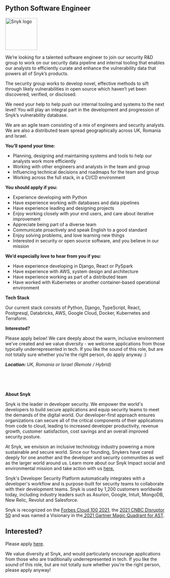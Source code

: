 Python Software Engineer
---

<img src="https://res.cloudinary.com/snyk/image/upload/v1537345894/press-kit/brand/logo-black.png" width="100" alt="Snyk logo" />

<p><span style="font-weight: 400;">We’re looking for a talented software engineer to join our security R&amp;D group to work on our security data pipeline and internal tooling that enables our analysts to efficiently curate and enhance the vulnerability data that powers all of Snyk’s products.&nbsp;</span></p>
<p><span style="font-weight: 400;">The security group works to develop novel, effective methods to sift through likely vulnerabilities in open source which haven’t yet been discovered, verified, or disclosed.&nbsp;</span></p>
<p><span style="font-weight: 400;">We need your help to help push our internal tooling and systems to the next level! You will play an integral part in the development and progression of Snyk’s vulnerability database.</span></p>
<p><span style="font-weight: 400;">We are an agile team consisting of a mix of engineers and security analysts. We are also a distributed team spread geographically across UK, Romania and Israel.</span></p>
<p><strong>You’ll spend your time:</strong></p>
<ul>
<li style="font-weight: 400;"><span style="font-weight: 400;">Planning, designing and maintaining systems and tools to help our analysts work more efficiently</span></li>
<li style="font-weight: 400;"><span style="font-weight: 400;">Working with other engineers and analysts in the team and group</span></li>
<li style="font-weight: 400;"><span style="font-weight: 400;">Influencing technical decisions and roadmaps for the team and group</span></li>
<li style="font-weight: 400;"><span style="font-weight: 400;">Working across the full stack, in a CI/CD environment</span></li>
</ul>
<p><strong>You should apply if you:</strong></p>
<ul>
<li style="font-weight: 400;"><span style="font-weight: 400;">Experience developing with Python</span></li>
<li style="font-weight: 400;"><span style="font-weight: 400;">Have experience working with databases and data pipelines</span></li>
<li style="font-weight: 400;"><span style="font-weight: 400;">Have experience leading and designing projects</span></li>
<li style="font-weight: 400;"><span style="font-weight: 400;">Enjoy working closely with your end users, and care about iterative improvement</span></li>
<li style="font-weight: 400;"><span style="font-weight: 400;">Appreciate being part of a diverse team</span></li>
<li style="font-weight: 400;"><span style="font-weight: 400;">Communicate proactively and speak English to a good standard</span></li>
<li style="font-weight: 400;"><span style="font-weight: 400;">Enjoy solving problems, and love learning new things</span></li>
<li style="font-weight: 400;"><span style="font-weight: 400;">Interested in security or open source software, and you believe in our mission</span></li>
</ul>
<p><strong>We’d especially love to hear from you if you:</strong></p>
<ul>
<li style="font-weight: 400;"><span style="font-weight: 400;">Have experience developing in Django, React or PySpark</span></li>
<li style="font-weight: 400;"><span style="font-weight: 400;">Have experience with AWS, system design and architecture</span></li>
<li style="font-weight: 400;"><span style="font-weight: 400;">Have experience working as part of a distributed team</span></li>
<li style="font-weight: 400;"><span style="font-weight: 400;">Have worked with Kubernetes or another container-based operational environment</span></li>
</ul>
<p><strong>Tech Stack</strong></p>
<p><span style="font-weight: 400;">Our current stack consists of Python, Django, TypeScript, React, Postgresql, Databricks, AWS, Google Cloud, Docker, Kubernetes and Terraform.</span></p>
<p><strong>Interested?</strong></p>
<p><span style="font-weight: 400;">Please apply below! We care deeply about the warm, inclusive environment we’ve created and we value diversity - we welcome applications from those typically underrepresented in tech. If you like the sound of this role, but are not totally sure whether you’re the right person, do apply anyway :)</span></p>
<p><em><span style="font-weight: 400;"><strong>Location: </strong>UK, Romania or Israel (Remote / Hybrid)</span></em></p>
<p>&nbsp;</p>
<p>&nbsp;</p><div class="content-conclusion"><p><strong>About Snyk</strong></p>
<p><span style="font-weight: 400;">Snyk is the leader in developer security. We empower the world's developers to build secure applications and equip security teams to meet the demands of the digital world. Our developer-first approach ensures organizations can secure all of the critical components of their applications from code to cloud, leading to increased developer productivity, revenue growth, customer satisfaction, cost savings and an overall improved security posture.&nbsp;</span></p>
<p><span style="font-weight: 400;">At Snyk, we envision an inclusive technology industry powering a more sustainable and secure world.</span> <span style="font-weight: 400;">Since our founding, Snykers have cared deeply for one another and the developer and security communities as well as the larger world around us. Learn more about our Snyk Impact social and environmental mission and take action with us </span><a href="https://snyk.io/about/snyk-impact/"><span style="font-weight: 400;">here.</span></a></p>
<p><span style="font-weight: 400;">Snyk's Developer Security Platform automatically integrates with a developer's workflow and is purpose-built for security teams to collaborate with their development teams. Snyk is used by 1,200 customers worldwide today, including industry leaders such as Asurion, Google, Intuit, MongoDB, New Relic, Revolut and Salesforce.</span></p>
<p><span style="font-weight: 400;">Snyk is recognized on the </span><a href="https://www.forbes.com/cloud100/#6f24b5ba5f94"><span style="font-weight: 400;">Forbes Cloud 100 2021</span></a><span style="font-weight: 400;">, the </span><a href="https://www.cnbc.com/2021/05/25/these-are-the-2021-cnbc-disruptor-50-companies.html"><span style="font-weight: 400;">2021 CNBC Disruptor 50</span></a><span style="font-weight: 400;"> and was named a Visionary in the</span><a href="https://snyk.io/blog/snyk-visionary-2021-gartner-magic-quadrant-for-ast/"><span style="font-weight: 400;"> 2021 Gartner Magic Quadrant for AST</span></a><span style="font-weight: 400;">.</span></p></div>

Interested?
---

Please apply [here](https://boards.greenhouse.io/snyk/jobs/6031273002#app).

We value diversity at Snyk, and would particularly encourage applications from those who are traditionally underrepresented in tech.
If you like the sound of this role, but are not totally sure whether you’re the right person, please apply anyway!
